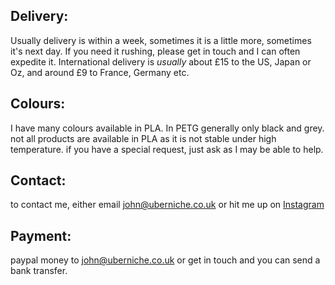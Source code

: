 ## Delivery:
Usually delivery is within a week, sometimes it is a little more, sometimes it's next day. If you need it rushing, please get in touch and I can often expedite it. International delivery is _usually_ about £15 to the US, Japan or Oz, and around £9 to France, Germany etc. 
## Colours:
I have many colours available in PLA. In PETG generally only black and grey. not all products are available in PLA as it is not stable under high temperature. if you have a special request, just ask as I may be able to help.
## Contact:
to contact me, either email <john@uberniche.co.uk> or hit me up on [Instagram](https://www.instagram.com/uber.niche/)
## Payment: 
paypal money to john@uberniche.co.uk or get in touch and you can send a bank transfer.